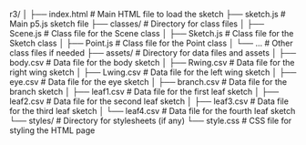 r3/
│
├── index.html             # Main HTML file to load the sketch
├── sketch.js              # Main p5.js sketch file
├── classes/               # Directory for class files
│   ├── Scene.js           # Class file for the Scene class
│   ├── Sketch.js          # Class file for the Sketch class
│   ├── Point.js           # Class file for the Point class
│   └── ...                # Other class files if needed
├── assets/                # Directory for data files and assets
│   ├── body.csv           # Data file for the body sketch
│   ├── Rwing.csv          # Data file for the right wing sketch
│   ├── Lwing.csv          # Data file for the left wing sketch
│   ├── eye.csv            # Data file for the eye sketch
│   ├── branch.csv         # Data file for the branch sketch
│   ├── leaf1.csv          # Data file for the first leaf sketch
│   ├── leaf2.csv          # Data file for the second leaf sketch
│   ├── leaf3.csv          # Data file for the third leaf sketch
│   └── leaf4.csv          # Data file for the fourth leaf sketch
└── styles/                # Directory for stylesheets (if any)
    └── style.css          # CSS file for styling the HTML page
